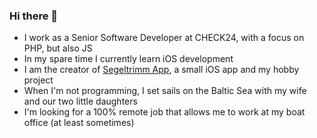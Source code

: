 ### Hi there 👋

- I work as a Senior Software Developer at CHECK24, with a focus on PHP, but also JS
- In my spare time I currently learn iOS development
- I am the creator of [Segeltrimm App](https://www.segeltrimm-app.de), a small iOS app and my hobby project
- When I'm not programming, I set sails on the Baltic Sea with my wife and our two little daughters
- I'm looking for a 100% remote job that allows me to work at my boat office (at least sometimes)



<!--
**arkuuu/arkuuu** is a ✨ _special_ ✨ repository because its `README.md` (this file) appears on your GitHub profile.

Here are some ideas to get you started:

- 🔭 I’m currently working on ...
- 🌱 I’m currently learning ...
- 👯 I’m looking to collaborate on ...
- 🤔 I’m looking for help with ...
- 💬 Ask me about ...
- 📫 How to reach me: ...
- 😄 Pronouns: ...
- ⚡ Fun fact: ...
-->
